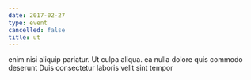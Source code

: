 ```yaml
---
date: 2017-02-27
type: event
cancelled: false
title: ut
---
```

enim nisi aliquip pariatur. Ut culpa aliqua. ea nulla dolore quis commodo deserunt Duis consectetur laboris velit sint tempor